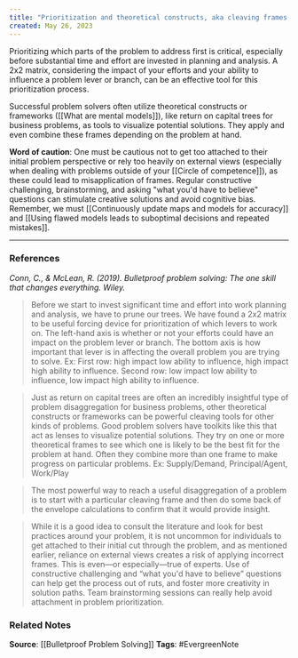 ```yaml
---
title: "Prioritization and theoretical constructs, aka cleaving frames, enhance efficiency in problem-solving"
created: May 26, 2023
---
```


Prioritizing which parts of the problem to address first is critical, especially before substantial time and effort are invested in planning and analysis. A 2x2 matrix, considering the impact of your efforts and your ability to influence a problem lever or branch, can be an effective tool for this prioritization process.

Successful problem solvers often utilize theoretical constructs or frameworks ([[What are mental models]]), like return on capital trees for business problems, as tools to visualize potential solutions. They apply and even combine these frames depending on the problem at hand. 

**Word of caution**: One must be cautious not to get too attached to their initial problem perspective or rely too heavily on external views (especially when dealing with problems outside of your [[Circle of competence]]), as these could lead to misapplication of frames. Regular constructive challenging, brainstorming, and asking "what you'd have to believe" questions can stimulate creative solutions and avoid cognitive bias. Remember, we must [[Continuously update maps and models for accuracy]] and [[Using flawed models leads to suboptimal decisions and repeated mistakes]].

---
### References

*Conn, C., & McLean, R. (2019). Bulletproof problem solving: The one skill that changes everything. Wiley.*

> Before we start to invest significant time and effort into work planning and analysis, we have to prune our trees. We have found a 2x2 matrix to be useful forcing device for prioritization of which levers to work on. The left-hand axis is whether or not your efforts could have an impact on the problem lever or branch. The bottom axis is how important that lever is in affecting the overall problem you are trying to solve. Ex: First row: high impact low ability to influence, high impact high ability to influence. Second row: low impact low ability to influence, low impact high ability to influence. 

> Just as return on capital trees are often an incredibly insightful type of problem disaggregation for business problems, other theoretical constructs or frameworks can be powerful cleaving tools for other kinds of problems. Good problem solvers have toolkits like this that act as lenses to visualize potential solutions. They try on one or more theoretical frames to see which one is likely to be the best fit for the problem at hand. Often they combine more than one frame to make progress on particular problems. Ex: Supply/Demand, Principal/Agent, Work/Play

> The most powerful way to reach a useful disaggregation of a problem is to start with a particular cleaving frame and then do some back of the envelope calculations to confirm that it would provide insight.

> While it is a good idea to consult the literature and look for best practices around your problem, it is not uncommon for individuals to get attached to their initial cut through the problem, and as mentioned earlier, reliance on external views creates a risk of applying incorrect frames. This is even—or especially—true of experts. Use of constructive challenging and “what you'd have to believe” questions can help get the process out of ruts, and foster more creativity in solution paths. Team brainstorming sessions can really help avoid attachment in problem prioritization.

### Related Notes
**Source**: [[Bulletproof Problem Solving]]
**Tags**: #EvergreenNote
